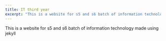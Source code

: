 ```yaml
---
title: IT third year
excerpt: "This is a website for s5 and s6 batch of information technology ."
---
```


This is a website for s5 and s6 batch of information technology made using jekyll
